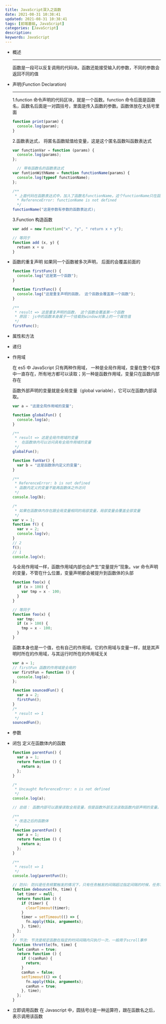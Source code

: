 ```yaml
---
title: JavaScript深入之函数
date: 2021-08-31 10:38:41
updated: 2021-08-31 10:38:41
tags: [前端基础, JavaScript]
categories: [JavaScript]
description:
keywords: JavaScript
---
```


- 概述
  <hr style="margin: 5px 0px; background-image: none;     border-top: 1px solid #fff;"/>

  函数是一段可以反复调用的代码块。函数还能接受输入的参数，不同的参数会返回不同的值

- 声明(Function Declaration)
  <hr style="margin: 5px 0px; background-image: none;     border-top: 1px solid #fff;"/>

  1.function 命令声明的代码区块，就是一个函数。function 命令后面是函数名，函数名后面是一对圆括号，里面是传入函数的参数。函数体放在大括号里面


  <!--more-->

  ```javascript
  function print(param) {
    console.log(param);
  }
  ```

  2.函数表达式， 将匿名函数赋值给变量，这是这个匿名函数叫函数表达式

  ```javascript
  var functionVar = function (params) {
    console.log(params);
  };

    // 带有函数名的函数表达式
  var funtionWithName = function functionName(params) {
    console.log(typeof functionName);
  };

  /**
   * 上面代码在函数表达式中，加入了函数名functionName。这个functionName只在函数体内部可用，指代函数表达式本身，其他地方都不可用。这种写法的用处有两个，一是可以在函数体内部调用自身，二是方便除错（除错工具显示函数调用栈时，将显示函数名，而不再显示这里是一个匿名函数）
    * ReferenceError: functionName is not defined
    */
  functionName("这是参数有参数的函数表达式);
  ```

  3.Function 构造函数

  ```javascript
  var add = new Function("x", "y", " return x + y");

  // 等同于
  function add (x, y) {
    retuen x + u
  }
  ```

- 函数的重复声明
  如果同一个函数被多次声明， 后面的会覆盖前面的

  ```javascript
  function firstFunc() {
    console.log("这是第一个函数");
  }

  function firstFunc() {
    console.log("这是重复声明的函数， 这个函数会覆盖第一个函数");
  }

  /**
   * result => 这是重复声明的函数， 这个函数会覆盖第一个函数
   * 原因： js中的函数本身属于一个挂载到window对象上的一个属性值
   */
  firstFunc();
  ```

- 属性和方法
- 递归
- 作用域

  在 es5 中 JavaScript 只有两种作用域， 一种是全局作用域，变量在整个程序中一直存在，所有地方都可以读取；另一种是函数作用域，变量只在函数内部存在

  函数外部声明的变量就是全局变量（global variable），它可以在函数内部读取。

  ```javascript
  var a = "这是全局作用域的变量";

  function globalFun() {
    console.log(a);
  }

  /**
   * result => 这是全局作用域的变量
   *  在函数体内可以访问具有全局作用域的变量
   */
  globalFun();
  ```

  ```javascript
  function funVar() {
    var b = "这是函数体内定义的变量";
  }

  /**
   * ReferenceError: b is not defined
   * 函数内定义的变量不能再函数体之外访问
   */
  console.log(b);

  /*
   * 如果在函数体内存在跟全局变量相同的局部变量，局部变量会覆盖全部变量
   */
  var v = 1;
  function f() {
    var v = 2;
    console.log(v);
  }
  // 2
  f();
  // 1
  console.log(v);
  ```

  与全局作用域一样，函数作用域内部也会产生“变量提升”现象。var 命令声明的变量，不管在什么位置，变量声明都会被提升到函数体的头部

  ```javascript
  function foo(x) {
    if (x > 100) {
      var tmp = x - 100;
    }
  }

  // 等同于
  function foo(x) {
    var tmp;
    if (x > 100) {
      tmp = x - 100;
    }
  }
  ```

  函数本身也是一个值，也有自己的作用域。它的作用域与变量一样，就是其声明时所在的作用域，与其运行时所在的作用域无关

  ```javascript
  var a = 1;
  // firstFun 函数的作用域是全局的
  var firstFun = function () {
    console.log(a);
  };

  function souncedFun() {
    var a = 2;
    firstFun();
  }
  /*
   * result => 1
   */
  souncedFun();
  ```

- 参数
- 闭包
  定义在函数体内的函数

  ```javascript
  function parentFun() {
    var a = 1;
    return function () {
      return a;
    };
  }

  /*
   * Uncaught ReferenceError: n is not defined
   */
  console.log(a);

  // 总结： 函数内部可以直接读取全局变量，但是函数外部无法读取函数内部声明的变量。

  /**
   * 改造之后的函数体
   */
  function parentFun() {
    var a = 1;
    return function () {
      return a;
    };
  }

  /**
   * result => 1
   */
  console.log(parentFun());

  // 防抖: 防抖是任务频繁触发的情况下，只有任务触发的间隔超过指定间隔的时候，任务才会执行，一般用于输入框实时搜索
  function debounce(fn, time) {
    let timer = null;
    return function () {
      if (timer) {
        clearTimeout(timer);
      }
      timer = setTimeout(() => {
        fn.apply(this, arguments);
      }, time);
    };
  }
  // 节流: 节流是规定函数在指定的时间间隔内只执行一次，一般用于scroll事件
  function throttle(fn, time) {
    let canRun = true;
    return function () {
      if (!canRun) {
        return;
      }
      canRun = false;
      setTimeout(() => {
        fn.apply(this, arguments);
        canRun = true;
      }, time);
    };
  }
  ```

- 立即调用函数
  在 Javascript 中，圆括号()是一种运算符，跟在函数名之后，表示调用该函数

